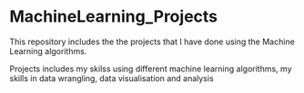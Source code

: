 # MachineLearning_Projects
This repository includes the the projects that I have done using the Machine Learning algorithms.  

Projects includes my skilss using different machine learning algorithms, my skills in data wrangling, data visualisation and analysis
